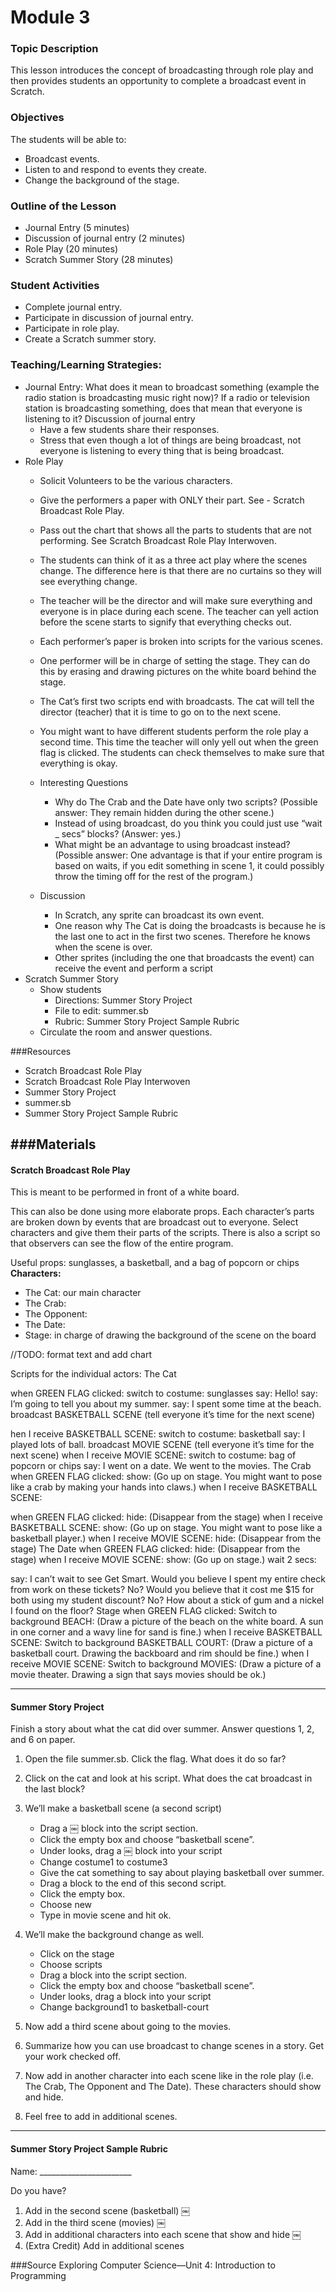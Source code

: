 # Module 3
### Topic Description

This lesson introduces the concept of broadcasting through role play and then provides students an
opportunity to complete a broadcast event in Scratch.
### Objectives

The students will be able to:
- Broadcast events.
- Listen to and respond to events they create.
- Change the background of the stage.

### Outline of the Lesson

- Journal Entry (5 minutes)
- Discussion of journal entry (2 minutes)
- Role Play (20 minutes)
- Scratch Summer Story (28 minutes)

### Student Activities
- Complete journal entry.
- Participate in discussion of journal entry.
- Participate in role play.
- Create a Scratch summer story.

### Teaching/Learning Strategies:

- Journal Entry: What does it mean to broadcast something (example the radio station is broadcasting music right now)? If a radio or television station is broadcasting something, does that mean that everyone is listening to it? Discussion of journal entry
    - Have a few students share their responses.
    - Stress that even though a lot of things are being broadcast, not everyone is listening to every thing that
is being broadcast.
- Role Play
    - Solicit Volunteers to be the various characters.
    - Give the performers a paper with ONLY their part. See - Scratch Broadcast Role Play.
    - Pass out the chart that shows all the parts to students that are not performing. See Scratch Broadcast
Role Play Interwoven.
    - The students can think of it as a three act play where the scenes change. The difference here is that
there are no curtains so they will see everything change.
    - The teacher will be the director and will make sure everything and everyone is in place during each
scene. The teacher can yell action before the scene starts to signify that everything checks out.
    - Each performer’s paper is broken into scripts for the various scenes.
    - One performer will be in charge of setting the stage. They can do this by erasing and drawing pictures
on the white board behind the stage.
    - The Cat’s first two scripts end with broadcasts. The cat will tell the director (teacher) that it is time to go
on to the next scene.

    - You might want to have different students perform the role play a second time. This time the teacher will only yell out when the green flag is clicked. The students can check themselves to make sure that
everything is okay.
    - Interesting Questions
        - Why do The Crab and the Date have only two scripts? (Possible answer: They remain hidden during the other scene.)
        - Instead of using broadcast, do you think you could just use “wait _ secs” blocks? (Answer: yes.)
        - What might be an advantage to using broadcast instead? (Possible answer: One advantage is
that if your entire program is based on waits, if you edit something in scene 1, it could possibly
throw the timing off for the rest of the program.)
    - Discussion
        - In Scratch, any sprite can broadcast its own event.
        - One reason why The Cat is doing the broadcasts is because he is the last one to act in the first
two scenes. Therefore he knows when the scene is over.
        - Other sprites (including the one that broadcasts the event) can receive the event and perform a
script
- Scratch Summer Story
    - Show students
        - Directions: Summer Story Project
        - File to edit: summer.sb
        - Rubric: Summer Story Project Sample Rubric
    - Circulate the room and answer questions.

###Resources
- Scratch Broadcast Role Play
- Scratch Broadcast Role Play Interwoven
- Summer Story Project
- summer.sb
- Summer Story Project Sample Rubric

###Materials
---
#### Scratch Broadcast Role Play

This is meant to be performed in front of a white board.

This can also be done using more elaborate props. Each character’s parts are broken down by events that are broadcast out to everyone. Select characters and give them their parts of the scripts. There is also a script so that observers can see the flow of the entire program.

Useful props: sunglasses, a basketball, and a bag of popcorn or chips
**Characters:**
- The Cat: our main character
- The Crab:
- The Opponent:
- The Date:
- Stage: in charge of drawing the background of the scene on the board

//TODO: format text and add chart

Scripts for the individual actors: The Cat

when GREEN FLAG clicked:
switch to costume: sunglasses
say: Hello!
say: I’m going to tell you about my summer.
say: I spent some time at the beach.
broadcast BASKETBALL SCENE (tell everyone it’s time for the next scene)

hen I receive BASKETBALL SCENE:
switch to costume: basketball
say: I played lots of ball.
broadcast MOVIE SCENE (tell everyone it’s time for the next scene)
when I receive MOVIE SCENE:
switch to costume: bag of popcorn or chips
say: I went on a date. We went to the movies.
The Crab
when GREEN FLAG clicked:
show: (Go up on stage. You might want to pose like a crab by making your hands into claws.)
when I receive BASKETBALL SCENE:

when GREEN FLAG clicked:
hide: (Disappear from the stage)
when I receive BASKETBALL SCENE:
show: (Go up on stage. You might want to pose like a basketball player.)
when I receive MOVIE SCENE:
hide: (Disappear from the stage)
The Date
when GREEN FLAG clicked:
hide: (Disappear from the stage)
when I receive MOVIE SCENE:
show: (Go up on stage.) wait 2 secs:

say: I can’t wait to see Get Smart. Would you believe I spent my entire check from work on these tickets? No? Would
you believe that it cost me $15 for both using my student discount? No? How about a stick of gum and a nickel I found on the floor?
Stage
when GREEN FLAG clicked:
Switch to background BEACH: (Draw a picture of the beach on the white board. A sun in one corner and a wavy line for
sand is fine.)
when I receive BASKETBALL SCENE:
Switch to background BASKETBALL COURT: (Draw a picture of a basketball court. Drawing the backboard and rim should be fine.)
when I receive MOVIE SCENE:
Switch to background MOVIES: (Draw a picture of a movie theater. Drawing a sign that says movies should be ok.)


---

#### Summer Story Project

Finish a story about what the cat did over summer. Answer questions 1, 2, and 6 on paper.

1. Open the file summer.sb. Click the flag. What does it do so far?
2. Click on the cat and look at his script. What does the cat broadcast in the last block?

3. We’ll make a basketball scene (a second script)
   - Drag a ￼ block into the script section.
   - Click the empty box and choose “basketball scene”.
   - Under looks, drag a ￼ block into your script
   - Change costume1 to costume3
   - Give the cat something to say about playing basketball over summer.
   - Drag a block to the end of this second script.
   - Click the empty box.
   - Choose new
   - Type in movie scene and hit ok.
4. We’ll make the background change as well.
    - Click on the stage
    - Choose scripts
    - Drag a block into the script section.
    - Click the empty box and choose “basketball scene”.
    - Under looks, drag a block into your script
    - Change background1 to basketball-court
5. Now add a third scene about going to the movies.
6. Summarize how you can use broadcast to change scenes in a story. Get your work checked off.
7. Now add in another character into each scene like in the role play (i.e. The Crab, The Opponent and The Date).
These characters should show and hide.
8. Feel free to add in additional scenes.

---
#### Summer Story Project Sample Rubric

Name: _______________________

Do you have?

1. Add in the second scene (basketball)
￼
1. Add in the third scene (movies)
￼
1. Add in additional characters into each scene that show and hide
￼
1. (Extra Credit) Add in additional scenes

###Source
Exploring Computer Science—Unit 4: Introduction to Programming
